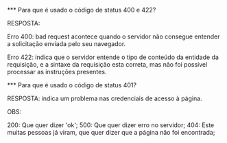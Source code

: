 *** Para que é usado o código de status 400 e 422?

RESPOSTA: 

Erro 400: bad request acontece quando o servidor não consegue entender a solicitação enviada pelo seu navegador.

Erro 422: indica que o servidor entende o tipo de conteúdo da entidade da requisição, e a sintaxe da requisição esta correta, mas não foi possível processar as instruções presentes.


*** Para que é usado o código de status 401?

RESPOSTA: indica um problema nas credenciais de acesso à página.


OBS: 

200: Que quer dizer 'ok';
500: Que quer dizer erro no servidor;
404: Este muitas pessoas já viram, que quer dizer que a página não foi encontrada;